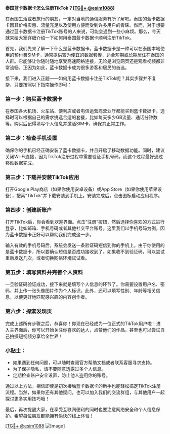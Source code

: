 **泰国蓝卡数据卡怎么注册TikTok？[[TG💪+ @esim1088](https://t.me/s/esim1088)]**

在泰国生活或者旅行的朋友，一定对当地的通信服务有所了解吧。泰国的蓝卡数据卡因其价格实惠、流量充足以及使用方便而受到许多用户的青睐。然而，对于想要通过蓝卡数据卡注册TikTok账号的人来说，可能会遇到一些小麻烦。那么，今天就来给大家详细介绍一下如何用泰国蓝卡数据卡顺利注册TikTok。

首先，我们先来了解一下什么是蓝卡数据卡。蓝卡数据卡是一种可以在泰国本地使用的预付费SIM卡，通常提供较为便宜的数据套餐，适合短期或长期居住在泰国的人群。它能够让你随时随地享受高速网络连接，无论是浏览网页还是观看视频都非常流畅。正因为如此，蓝卡数据卡成为很多游客和居民的首选。

接下来，我们进入正题——如何用蓝卡数据卡注册TikTok呢？其实步骤并不复杂，只要按照以下指南操作即可：

### **第一步：购买蓝卡数据卡**
在泰国各大机场、火车站、便利店或者电信运营商营业厅都能买到蓝卡数据卡。选择时可以根据自己的需求挑选合适的套餐，比如每天多少GB流量、通话分钟数等。购买后记得填写个人信息并激活SIM卡，确保其正常工作。

### **第二步：检查手机设置**
确保你的手机已经正确安装了蓝卡数据卡，并且开启了移动数据功能。同时，建议关闭Wi-Fi连接，因为TikTok注册过程中需要验证手机号码，而这个过程最好通过移动数据完成。

### **第三步：下载并安装TikTok应用**
打开Google Play商店（如果你使用安卓设备）或App Store（如果你使用苹果设备），搜索“TikTok”并下载安装到手机上。安装完成后，点击图标启动应用程序。

### **第四步：创建新账户**
打开TikTok后，你会看到欢迎界面。点击“注册”按钮，然后选择你喜欢的方式进行登录，比如邮箱、手机号码或者其他社交平台账号。这里我们以手机号码为例，因为蓝卡数据卡正好可以帮助我们完成这一步。

输入有效的手机号码后，系统会发送一条验证码短信到你的手机上。由于你使用的是蓝卡数据卡，所以要确认短信是否成功接收到了。如果收不到验证码，可以尝试重新发送几次，或者切换网络环境试试看。

### **第五步：填写资料并完善个人资料**
一旦验证码验证成功，接下来就是填写个人信息的环节了。你需要设置用户名、密码，并上传一张头像图片作为个人标识。此外，还可以填写性别、年龄等相关信息，以便更好地匹配感兴趣的内容创作者。

### **第六步：探索发现页**
完成上述所有步骤之后，恭喜你！你现在已经成为一位正式的TikTok用户啦！进入主界面后，你可以开始关注你喜欢的达人，点赞他们的作品，甚至也可以尝试自己拍摄短视频分享给全世界！

### **小贴士：**
- 如果遇到任何问题，可以随时查阅官方帮助文档或者联系客服寻求支持。
- 为了保护隐私，请不要随意透露过多个人信息。
- 定期检查账户安全设置，防止他人盗用你的账号。

通过以上方法，相信即使是初次接触蓝卡数据卡的新手也能轻松搞定TikTok注册流程。当然，如果你还有其他疑问，也可以加入我们的交流群组，与其他用户一起探讨更多实用技巧哦！

最后，再次提醒大家，在享受互联网便利的同时也要注意网络安全和个人信息保护。希望每位朋友都能拥有愉快的线上体验！

[[TG💪+ @esim1088](https://t.me/s/esim1088) ![Image](https://i.postimg.cc/4NQfJmqS/Snipaste-2025-05-13-00-14-12.png)]